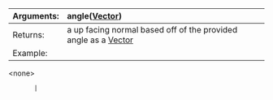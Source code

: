 | Arguments: | angle([Vector](Vector.md)) |
|:-----------|:---------------------------|
| Returns:   | a up facing normal based off of the provided angle as a [Vector](Vector.md) |
| Example:   | 

&lt;none&gt;

           |